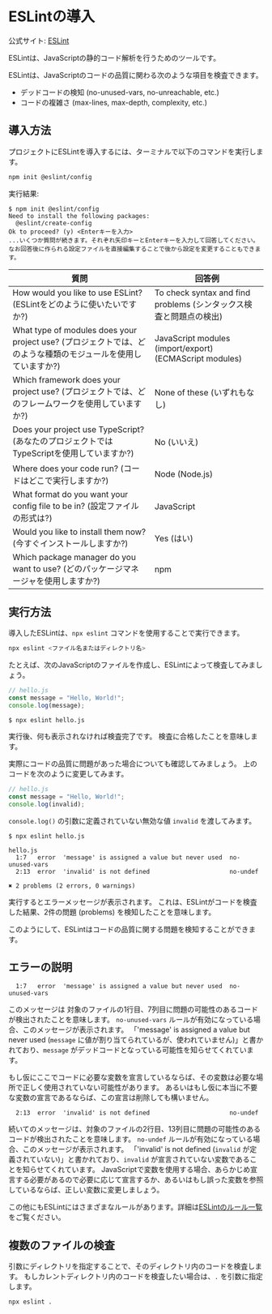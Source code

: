 # ESLintの導入

公式サイト: [ESLint](https://eslint.org/)

ESLintは、JavaScriptの静的コード解析を行うためのツールです。

ESLintは、JavaScriptのコードの品質に関わる次のような項目を検査できます。

- デッドコードの検知 (no-unused-vars, no-unreachable, etc.)
- コードの複雑さ (max-lines, max-depth, complexity, etc.)

## 導入方法

プロジェクトにESLintを導入するには、ターミナルで以下のコマンドを実行します。

```bash
npm init @eslint/config
```

実行結果:

```console
$ npm init @eslint/config
Need to install the following packages:
  @eslint/create-config
Ok to proceed? (y) <Enterキーを入力>
...いくつか質問が続きます。それぞれ矢印キーとEnterキーを入力して回答してください。なお回答後に作られる設定ファイルを直接編集することで後から設定を変更することもできます。
```

| 質問                                                                                                          | 回答例                                                             |
| ------------------------------------------------------------------------------------------------------------- | ------------------------------------------------------------------ |
| How would you like to use ESLint? (ESLintをどのように使いたいですか?)                                         | To check syntax and find problems (シンタックス検査と問題点の検出) |
| What type of modules does your project use? (プロジェクトでは、どのような種類のモジュールを使用していますか?) | JavaScript modules (import/export) (ECMAScript modules)            |
| Which framework does your project use? (プロジェクトでは、どのフレームワークを使用していますか?)              | None of these (いずれもなし)                                       |
| Does your project use TypeScript? (あなたのプロジェクトではTypeScriptを使用していますか?)                     | No (いいえ)                                                        |
| Where does your code run? (コードはどこで実行しますか?)                                                       | Node (Node.js)                                                     |
| What format do you want your config file to be in? (設定ファイルの形式は?)                                    | JavaScript                                                         |
| Would you like to install them now? (今すぐインストールしますか?)                                             | Yes (はい)                                                         |
| Which package manager do you want to use? (どのパッケージマネージャを使用しますか?)                           | npm                                                                |

## 実行方法

導入したESLintは、`npx eslint` コマンドを使用することで実行できます。

```bash
npx eslint <ファイル名またはディレクトリ名>
```

たとえば、次のJavaScriptのファイルを作成し、ESLintによって検査してみましょう。

```js
// hello.js
const message = "Hello, World!";
console.log(message);
```

```console
$ npx eslint hello.js
```

実行後、何も表示されなければ検査完了です。
検査に合格したことを意味します。

実際にコードの品質に問題があった場合についても確認してみましょう。
上のコードを次のように変更してみます。

```js
// hello.js
const message = "Hello, World!";
console.log(invalid);
```

`console.log()` の引数に定義されていない無効な値 `invalid` を渡してみます。

```console
$ npx eslint hello.js

hello.js
  1:7   error  'message' is assigned a value but never used  no-unused-vars
  2:13  error  'invalid' is not defined                      no-undef

✖ 2 problems (2 errors, 0 warnings)

```

実行するとエラーメッセージが表示されます。
これは、ESLintがコードを検査した結果、2件の問題 (problems) を検知したことを意味します。

このようにして、ESLintはコードの品質に関する問題を検知することができます。

## エラーの説明

```
  1:7   error  'message' is assigned a value but never used  no-unused-vars
```

このメッセージは 対象のファイルの1行目、7列目に問題の可能性のあるコードが検出されたことを意味します。
`no-unused-vars` ルールが有効になっている場合、このメッセージが表示されます。
「'message' is assigned a value but never used (`message` に値が割り当てられているが、使われていません)」と書かれており、`message` がデッドコードとなっている可能性を知らせてくれています。

もし仮にここでコードに必要な変数を宣言しているならば、その変数は必要な場所で正しく使用されていない可能性があります。
あるいはもし仮に本当に不要な変数の宣言であるならば、この宣言は削除しても構いません。

```
  2:13  error  'invalid' is not defined                      no-undef
```

続いてのメッセージは、対象のファイルの2行目、13列目に問題の可能性のあるコードが検出されたことを意味します。
`no-undef` ルールが有効になっている場合、このメッセージが表示されます。
「'invalid' is not defined (`invalid` が定義されていない)」と書かれており、`invalid` が宣言されていない変数であることを知らせてくれています。
JavaScriptで変数を使用する場合、あらかじめ宣言する必要があるので必要に応じて宣言するか、あるいはもし誤った変数を参照しているならば、正しい変数に変更しましょう。

この他にもESLintにはさまざまなルールがあります。詳細は[ESLintのルール一覧](https://eslint.org/docs/rules/)をご覧ください。

## 複数のファイルの検査

引数にディレクトリを指定することで、そのディレクトリ内のコードを検査します。
もしカレントディレクトリ内のコードを検査したい場合は、`.` を引数に指定します。

```bash
npx eslint .
```
